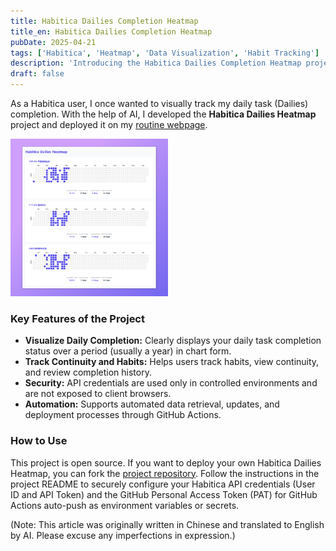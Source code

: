 ```yaml
---
title: Habitica Dailies Completion Heatmap
title_en: Habitica Dailies Completion Heatmap
pubDate: 2025-04-21
tags: ['Habitica', 'Heatmap', 'Data Visualization', 'Habit Tracking']
description: 'Introducing the Habitica Dailies Completion Heatmap project, which visualizes daily task completion through charts, helping users track habit continuity and supporting automated deployment processes.'
draft: false
---
```


As a Habitica user, I once wanted to visually track my daily task (Dailies) completion. With the help of AI, I developed the **Habitica Dailies Heatmap** project and deployed it on my [routine webpage](https://routine.nanjiang.online/).

<img src="https://raw.githubusercontent.com/4nanjiang/Habitica_Heatmap/refs/heads/main/habitica_heatmap.png" alt="habitica_heatmap" width="50%">

### Key Features of the Project

* **Visualize Daily Completion:** Clearly displays your daily task completion status over a period (usually a year) in chart form.
* **Track Continuity and Habits:** Helps users track habits, view continuity, and review completion history.
* **Security:** API credentials are used only in controlled environments and are not exposed to client browsers.
* **Automation:** Supports automated data retrieval, updates, and deployment processes through GitHub Actions.

### How to Use

This project is open source. If you want to deploy your own Habitica Dailies Heatmap, you can fork the [project repository](https://github.com/4nanjiang/Habitica_Heatmap). Follow the instructions in the project README to securely configure your Habitica API credentials (User ID and API Token) and the GitHub Personal Access Token (PAT) for GitHub Actions auto-push as environment variables or secrets.

(Note: This article was originally written in Chinese and translated to English by AI. Please excuse any imperfections in expression.)